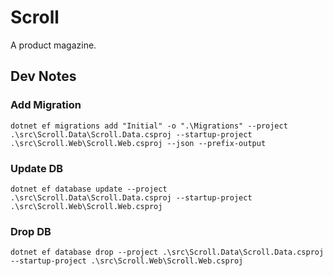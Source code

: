 # Scroll

A product magazine.

## Dev Notes

### Add Migration
`dotnet ef migrations add "Initial" -o ".\Migrations" --project .\src\Scroll.Data\Scroll.Data.csproj --startup-project .\src\Scroll.Web\Scroll.Web.csproj --json --prefix-output`

### Update DB
`dotnet ef database update --project .\src\Scroll.Data\Scroll.Data.csproj --startup-project .\src\Scroll.Web\Scroll.Web.csproj`

### Drop DB
`dotnet ef database drop --project .\src\Scroll.Data\Scroll.Data.csproj --startup-project .\src\Scroll.Web\Scroll.Web.csproj`